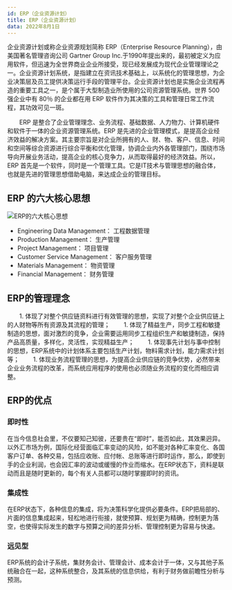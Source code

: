 ```yaml
---
id: ERP（企业资源计划）
title: ERP（企业资源计划）
data: 2022年8月1日
---
```


企业资源计划或称企业资源规划简称 ERP（Enterprise Resource Planning），由美国著名管理咨询公司 Gartner Group Inc.于1990年提出来的，最初被定义为应用软件，但迅速为全世界商业企业所接受，现已经发展成为现代企业管理理论之一。企业资源计划系统，是指建立在资讯技术基础上，以系统化的管理思想，为企业决策层及员工提供决策运行手段的管理平台。企业资源计划也是实施企业流程再造的重要工具之一，是个属于大型制造业所使用的公司资源管理系统。世界 500 强企业中有 80％ 的企业都在用 ERP 软件作为其决策的工具和管理日常工作流程，其功效可见一斑。

　　ERP 是整合了企业管理理念、业务流程、基础数据、人力物力、计算机硬件和软件于一体的企业资源管理系统。ERP 是先进的企业管理模式，是提高企业经济效益的解决方案。其主要宗旨是对企业所拥有的人、财、物、客户、信息、时间和空间等综合资源进行综合平衡和优化管理，协调企业内外各管理部门，围绕市场导向开展业务活动，提高企业的核心竞争力，从而取得最好的经济效益。所以，ERP 首先是一个软件，同时是一个管理工具。它是IT技术与管理思想的融合体，也就是先进的管理思想借助电脑，来达成企业的管理目标。

## ERP 的六大核心思想

![ERP的六大核心思想](https://static.7wate.com/img/2022/08/02/02b8a1797c133.gif)

- Engineering Data Management： 工程数据管理
- Production Management： 生产管理
- Project Management： 项目管理
- Customer Service Management： 客户服务管理
- Materials Management： 物资管理
- Financial Management： 财务管理

## ERP的管理理念

　　1. 体现了对整个供应链资料进行有效管理的思想，实现了对整个企业供应链上的人财物等所有资源及其流程的管理；
　　1. 体现了精益生产，同步工程和敏捷制造的思想，面对激烈的竞争，企业需要运用同步工程组织生产和敏捷制造，保持产品高质量，多样化，灵活性，实现精益生产；
　　1. 体现事先计划与事中控制的思想，ERP系统中的计划体系主要包括生产计划，物料需求计划，能力需求计划等；
　　1. 体现业务流程管理的思想，为提高企业供应链的竞争优势，必然带来企业业务流程的改革，而系统应用程序的使用也必须随业务流程的变化而相应调整。

## ERP的优点

### 即时性

在当今信息社会里，不仅要知己知彼，还要贵在“即时”，能否如此，其效果迥异。以外汇市场为例，国际化经营面临汇率变动的风险，如不能对各种汇率变化、各国客户订单、各种交易，包括应收账、应付帐、总账等进行即时运作，那么，即使到手的企业利润，也会因汇率的波动或缓慢的作业而缩水。在ERP状态下，资料是联动而且是随时更新的，每个有关人员都可以随时掌握即时的资讯。

### 集成性

在ERP状态下，各种信息的集成，将为决策科学化提供必要条件。ERP把局部的、片面的信息集成起来，轻松地进行衔接，就使预算、规划更为精确，控制更为落空，也使得实际发生的数字与预算之间的差异分析、管理控制更为容易与快速。

### 远见型

ERP系统的会计子系统，集财务会计、管理会计、成本会计于一体，又与其他子系统融合在一起，这种系统整合，及其系统的信息供给，有利于财务做前瞻性分析与预测。
